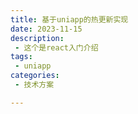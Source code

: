 ```yaml
---
title: 基于uniapp的热更新实现
date: 2023-11-15
description:
 - 这个是react入门介绍
tags:
 - uniapp
categories: 
 - 技术方案

---
```



